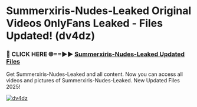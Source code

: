 # Summerxiris-Nudes-Leaked Original Videos 0nlyFans Leaked - Files Updated! (dv4dz)

<h3>🔴 CLICK HERE 🌐==►► <a href="https://tinyurl.com/5h6xmrr3" rel="nofollow">Summerxiris-Nudes-Leaked Updated Files</a></h3>

Get Summerxiris-Nudes-Leaked and all content. Now you can access all videos and pictures of Summerxiris-Nudes-Leaked. New Updated Files 2025!

[![dv4dz](https://i.imgur.com/KVD873Z.gif)](https://tinyurl.com/5h6xmrr3)
